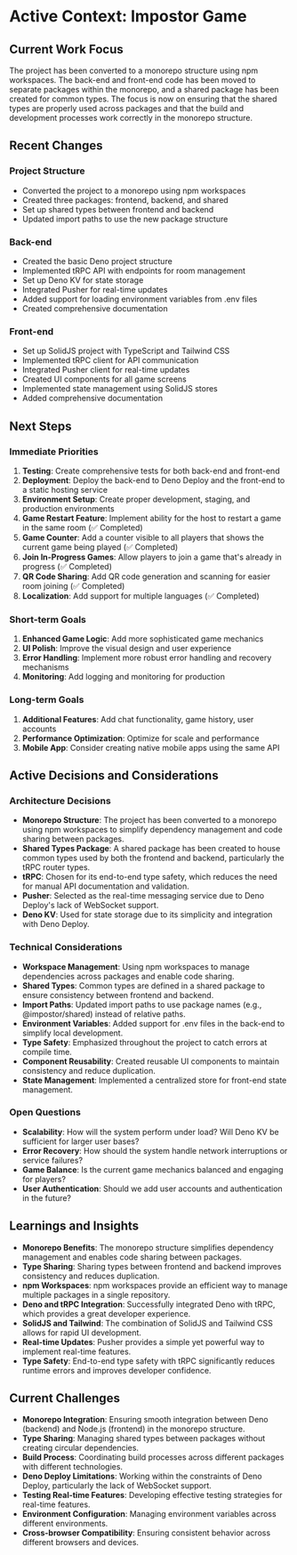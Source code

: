 # Active Context: Impostor Game

## Current Work Focus
The project has been converted to a monorepo structure using npm workspaces. The back-end and front-end code has been moved to separate packages within the monorepo, and a shared package has been created for common types. The focus is now on ensuring that the shared types are properly used across packages and that the build and development processes work correctly in the monorepo structure.

## Recent Changes

### Project Structure
- Converted the project to a monorepo using npm workspaces
- Created three packages: frontend, backend, and shared
- Set up shared types between frontend and backend
- Updated import paths to use the new package structure

### Back-end
- Created the basic Deno project structure
- Implemented tRPC API with endpoints for room management
- Set up Deno KV for state storage
- Integrated Pusher for real-time updates
- Added support for loading environment variables from .env files
- Created comprehensive documentation

### Front-end
- Set up SolidJS project with TypeScript and Tailwind CSS
- Implemented tRPC client for API communication
- Integrated Pusher client for real-time updates
- Created UI components for all game screens
- Implemented state management using SolidJS stores
- Added comprehensive documentation

## Next Steps

### Immediate Priorities
1. **Testing**: Create comprehensive tests for both back-end and front-end
2. **Deployment**: Deploy the back-end to Deno Deploy and the front-end to a static hosting service
3. **Environment Setup**: Create proper development, staging, and production environments
4. **Game Restart Feature**: Implement ability for the host to restart a game in the same room (✅ Completed)
5. **Game Counter**: Add a counter visible to all players that shows the current game being played (✅ Completed)
6. **Join In-Progress Games**: Allow players to join a game that's already in progress (✅ Completed)
7. **QR Code Sharing**: Add QR code generation and scanning for easier room joining (✅ Completed)
8. **Localization**: Add support for multiple languages (✅ Completed)

### Short-term Goals
1. **Enhanced Game Logic**: Add more sophisticated game mechanics
2. **UI Polish**: Improve the visual design and user experience
3. **Error Handling**: Implement more robust error handling and recovery mechanisms
4. **Monitoring**: Add logging and monitoring for production

### Long-term Goals
1. **Additional Features**: Add chat functionality, game history, user accounts
2. **Performance Optimization**: Optimize for scale and performance
3. **Mobile App**: Consider creating native mobile apps using the same API

## Active Decisions and Considerations

### Architecture Decisions
- **Monorepo Structure**: The project has been converted to a monorepo using npm workspaces to simplify dependency management and code sharing between packages.
- **Shared Types Package**: A shared package has been created to house common types used by both the frontend and backend, particularly the tRPC router types.
- **tRPC**: Chosen for its end-to-end type safety, which reduces the need for manual API documentation and validation.
- **Pusher**: Selected as the real-time messaging service due to Deno Deploy's lack of WebSocket support.
- **Deno KV**: Used for state storage due to its simplicity and integration with Deno Deploy.

### Technical Considerations
- **Workspace Management**: Using npm workspaces to manage dependencies across packages and enable code sharing.
- **Shared Types**: Common types are defined in a shared package to ensure consistency between frontend and backend.
- **Import Paths**: Updated import paths to use package names (e.g., @impostor/shared) instead of relative paths.
- **Environment Variables**: Added support for .env files in the back-end to simplify local development.
- **Type Safety**: Emphasized throughout the project to catch errors at compile time.
- **Component Reusability**: Created reusable UI components to maintain consistency and reduce duplication.
- **State Management**: Implemented a centralized store for front-end state management.

### Open Questions
- **Scalability**: How will the system perform under load? Will Deno KV be sufficient for larger user bases?
- **Error Recovery**: How should the system handle network interruptions or service failures?
- **Game Balance**: Is the current game mechanics balanced and engaging for players?
- **User Authentication**: Should we add user accounts and authentication in the future?

## Learnings and Insights
- **Monorepo Benefits**: The monorepo structure simplifies dependency management and enables code sharing between packages.
- **Type Sharing**: Sharing types between frontend and backend improves consistency and reduces duplication.
- **npm Workspaces**: npm workspaces provide an efficient way to manage multiple packages in a single repository.
- **Deno and tRPC Integration**: Successfully integrated Deno with tRPC, which provides a great developer experience.
- **SolidJS and Tailwind**: The combination of SolidJS and Tailwind CSS allows for rapid UI development.
- **Real-time Updates**: Pusher provides a simple yet powerful way to implement real-time features.
- **Type Safety**: End-to-end type safety with tRPC significantly reduces runtime errors and improves developer confidence.

## Current Challenges
- **Monorepo Integration**: Ensuring smooth integration between Deno (backend) and Node.js (frontend) in the monorepo structure.
- **Type Sharing**: Managing shared types between packages without creating circular dependencies.
- **Build Process**: Coordinating build processes across different packages with different technologies.
- **Deno Deploy Limitations**: Working within the constraints of Deno Deploy, particularly the lack of WebSocket support.
- **Testing Real-time Features**: Developing effective testing strategies for real-time features.
- **Environment Configuration**: Managing environment variables across different environments.
- **Cross-browser Compatibility**: Ensuring consistent behavior across different browsers and devices.
